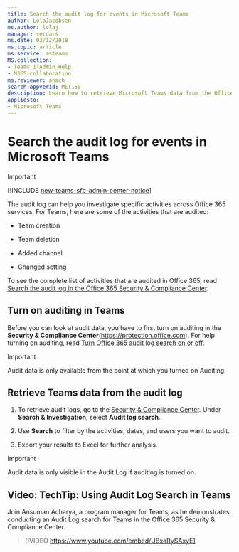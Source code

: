 ```yaml
---
title: Search the audit log for events in Microsoft Teams
author: LolaJacobsen
ms.author: lolaj
manager: serdars
ms.date: 03/12/2018
ms.topic: article
ms.service: msteams
MS.collection: 
- Teams_ITAdmin_Help
- M365-collaboration
ms.reviewer: anach
search.appverid: MET150
description: Learn how to retrieve Microsoft Teams data from the Office 365 audit log.
appliesto: 
- Microsoft Teams
---
```


Search the audit log for events in Microsoft Teams
==================================================
> [!IMPORTANT]
> [!INCLUDE [new-teams-sfb-admin-center-notice](includes/new-teams-sfb-admin-center-notice.md)]

The audit log can help you investigate specific activities across Office 365 services. For Teams, here are some of the activities that are audited:

-   Team creation

-   Team deletion

-   Added channel

-   Changed setting

To see the complete list of activities that are audited in Office 365, read [Search the audit log in the Office 365 Security & Compliance Center](https://support.office.com/article/0d4d0f35-390b-4518-800e-0c7ec95e946c).

## Turn on auditing in Teams

Before you can look at audit data, you have to first turn on auditing in the **Security & Compliance Center**(https://protection.office.com). For help turning on auditing, read [Turn Office 365 audit log search on or off](https://support.office.com/article/Turn-Office-365-audit-log-search-on-or-off-e893b19a-660c-41f2-9074-d3631c95a014).


> [!IMPORTANT]
> Audit data is only available from the point at which you turned on Auditing.



## Retrieve Teams data from the audit log

1.  To retrieve audit logs, go to the [Security & Compliance Center](https://go.microsoft.com/fwlink/?linkid=855775). Under **Search & Investigation**, select **Audit log search**.

2.  Use **Search** to filter by the activities, dates, and users you want to audit.

3.  Export your results to Excel for further analysis.


> [!IMPORTANT]
> Audit data is only visible in the Audit Log if auditing is turned on.

## Video: TechTip: Using Audit Log Search in Teams

Join Ansuman Acharya, a program manager for Teams, as he demonstrates conducting an Audit Log search for Teams in the Office 365 Security & Compliance Center. 


> [!VIDEO https://www.youtube.com/embed/UBxaRySAxyE]






